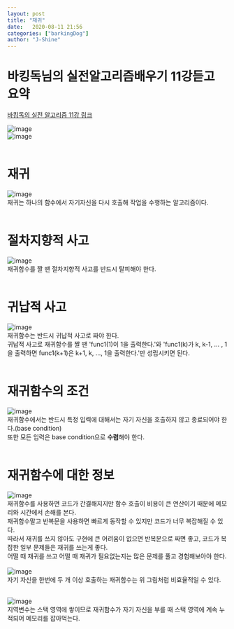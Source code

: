 ```yaml
---
layout: post
title: "재귀"
date:   2020-08-11 21:56
categories: ["barkingDog"]
author: "J-Shine"
---
```


# 바킹독님의 실전알고리즘배우기 11강듣고 요약
[바킹독의 실전 알고리즘 11강 링크](https://blog.encrypted.gg/943)   
 
![image](https://user-images.githubusercontent.com/61873510/89894676-7135da00-dc15-11ea-8c0e-fd2f7a533910.png)<br>
![image](https://img1.daumcdn.net/thumb/R1280x0/?scode=mtistory2&fname=https%3A%2F%2Fblog.kakaocdn.net%2Fdn%2Fq86ZB%2FbtqEP4ozPIt%2FG6ovOzLfHh91EDDqtWEkH1%2Fimg.png)<br><br>

# 재귀
![image](https://img1.daumcdn.net/thumb/R1280x0/?scode=mtistory2&fname=https%3A%2F%2Fblog.kakaocdn.net%2Fdn%2FcDtpsr%2FbtqEP4hOlGv%2FsgiBwTicbJVzgm1YkjWpKk%2Fimg.png)<br>
재귀는 하나의 함수에서 자기자신을 다시 호출해 작업을 수행하는 알고리즘이다.<br><br>

# 절차지향적 사고
![image](https://img1.daumcdn.net/thumb/R1280x0/?scode=mtistory2&fname=https%3A%2F%2Fblog.kakaocdn.net%2Fdn%2Fcr4TFs%2FbtqEOOAFFXo%2FawEBTnqkOTrMi4pzkJXRu1%2Fimg.png)<br>
재귀함수를 짤 땐 절차지향적 사고를 반드시 탈피해야 한다.<br><br>

# 귀납적 사고
![image](https://img1.daumcdn.net/thumb/R1280x0/?scode=mtistory2&fname=https%3A%2F%2Fblog.kakaocdn.net%2Fdn%2FcowmE2%2FbtqEOPzz7TO%2FyeLFR5ccsN6Q9gsBXCEtek%2Fimg.png)<br>
재귀함수는 반드시 귀납적 사고로 짜야 한다.<br>
귀납적 사고로 재귀함수를 짤 땐 'func1(1)이 1을 출력한다.'와 'func1(k)가 k, k-1, ... , 1을 출력하면 func1(k+1)은 k+1, k, ..., 1을 출력한다.'만 성립시키면 된다.<br><br>

# 재귀함수의 조건
![image](https://img1.daumcdn.net/thumb/R1280x0/?scode=mtistory2&fname=https%3A%2F%2Fblog.kakaocdn.net%2Fdn%2FbvspRF%2FbtqENZiCNVb%2FKwu0ixB2aL1aAmWAr0FKPk%2Fimg.png)<br>
재귀함수에서는 반드시 특정 입력에 대해서는 자기 자신을 호출하지 않고 종료되어야 한다.(base condition)<br>
또한 모든 입력은 base condition으로 **수렴**해야 한다.<br><br>

# 재귀함수에 대한 정보
![image](https://img1.daumcdn.net/thumb/R1280x0/?scode=mtistory2&fname=https%3A%2F%2Fblog.kakaocdn.net%2Fdn%2Flm5gG%2FbtqEP4ITBlr%2F7qMbW1vj3zwDL7XmUxUxu0%2Fimg.png)<br>
재귀함수를 사용하면 코드가 간결해지지만 함수 호출이 비용이 큰 연산이기 때문에 메모리와 시간에서 손해를 본다.<br>
재귀함수말고 반복문을 사용하면 빠르게 동작할 수 있지만 코드가 너무 복잡해질 수 있다.<br>
따라서 재귀를 쓰지 않아도 구현에 큰 어려움이 없으면 반복문으로 짜면 좋고, 코드가 복잡한 일부 문제들은 재귀를 쓰는게 좋다.<br>
어떨 때 재귀를 쓰고 어떨 때 재귀가 필요없는지는 많은 문제를 풀고 경험해보아야 한다.<br><br>
![image](https://img1.daumcdn.net/thumb/R1280x0/?scode=mtistory2&fname=https%3A%2F%2Fblog.kakaocdn.net%2Fdn%2FlTnv6%2FbtqEPuadETu%2FLivDGzlCp922Ldhp3T7kGK%2Fimg.png)<br>
자기 자신을 한번에 두 개 이상 호출하는 재귀함수는 위 그림처럼 비효율적일 수 있다.<br><br>

![image](https://img1.daumcdn.net/thumb/R1280x0/?scode=mtistory2&fname=https%3A%2F%2Fblog.kakaocdn.net%2Fdn%2FNgNyr%2FbtqENZJFsaV%2FhTDYcaKCzVztqznPRSBqBK%2Fimg.png)<br>
지역변수는 스택 영역에 쌓이므로 재귀함수가 자기 자신을 부를 때 스택 영역에 계속 누적되어 메모리를 잡아먹는다.<br><br>

